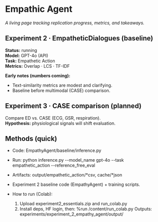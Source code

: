 # Empathic Agent 
*A living page tracking replication progress, metrics, and takeaways.*

## Experiment 2 · EmpatheticDialogues (baseline)
**Status:** running  
**Model:** GPT-4o (API)  
**Task:** Empathetic Action  
**Metrics:** Overlap · LCS · TF-IDF

**Early notes (numbers coming):**
- Text-similarity metrics are modest and clarifying.
- Baseline before multimodal (CASE) comparison.




## Experiment 3 · CASE comparison (planned)
Compare ED vs. CASE (ECG, GSR, respiration).  
**Hypothesis:** physiological signals will shift evaluation.

## Methods (quick)
- Code: EmpathyAgent/baseline/inference.py
- Run: python inference.py --model_name gpt-4o --task empathetic_action --reference_free_eval
- Artifacts: output/empathetic_action/*csv, cache/*json

- Experiment 2 baseline code (EmpathyAgent) + training scripts.
- How to run (Colab):
  1) Upload experiment2_essentials.zip and run_colab.py
  2) Install deps, HF login, then: %run /content/run_colab.py
Outputs: experiments/experiment_2_empathy_agent/output/
